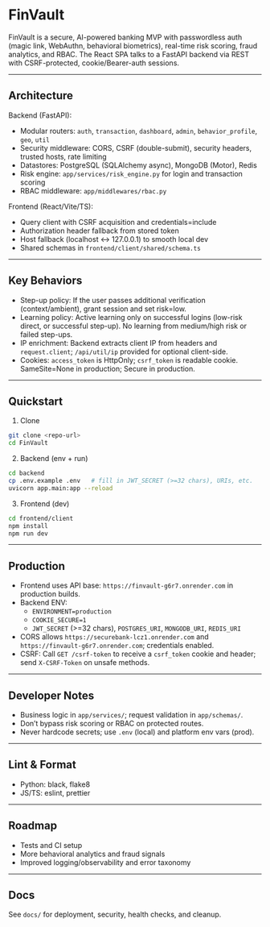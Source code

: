 # FinVault

FinVault is a secure, AI-powered banking MVP with passwordless auth (magic link, WebAuthn, behavioral biometrics), real-time risk scoring, fraud analytics, and RBAC. The React SPA talks to a FastAPI backend via REST with CSRF-protected, cookie/Bearer-auth sessions.

---

## Architecture

Backend (FastAPI):

- Modular routers: `auth`, `transaction`, `dashboard`, `admin`, `behavior_profile`, `geo`, `util`
- Security middleware: CORS, CSRF (double-submit), security headers, trusted hosts, rate limiting
- Datastores: PostgreSQL (SQLAlchemy async), MongoDB (Motor), Redis
- Risk engine: `app/services/risk_engine.py` for login and transaction scoring
- RBAC middleware: `app/middlewares/rbac.py`

Frontend (React/Vite/TS):

- Query client with CSRF acquisition and credentials=include
- Authorization header fallback from stored token
- Host fallback (localhost ↔ 127.0.0.1) to smooth local dev
- Shared schemas in `frontend/client/shared/schema.ts`

---

## Key Behaviors

- Step-up policy: If the user passes additional verification (context/ambient), grant session and set risk=low.
- Learning policy: Active learning only on successful logins (low-risk direct, or successful step-up). No learning from medium/high risk or failed step-ups.
- IP enrichment: Backend extracts client IP from headers and `request.client`; `/api/util/ip` provided for optional client-side.
- Cookies: `access_token` is HttpOnly; `csrf_token` is readable cookie. SameSite=None in production; Secure in production.

---

## Quickstart

1. Clone

```bash
git clone <repo-url>
cd FinVault
```

2. Backend (env + run)

```bash
cd backend
cp .env.example .env   # fill in JWT_SECRET (>=32 chars), URIs, etc.
uvicorn app.main:app --reload
```

3. Frontend (dev)

```bash
cd frontend/client
npm install
npm run dev
```

---

## Production

- Frontend uses API base: `https://finvault-g6r7.onrender.com` in production builds.
- Backend ENV:
  - `ENVIRONMENT=production`
  - `COOKIE_SECURE=1`
  - `JWT_SECRET` (>=32 chars), `POSTGRES_URI`, `MONGODB_URI`, `REDIS_URI`
- CORS allows `https://securebank-lcz1.onrender.com` and `https://finvault-g6r7.onrender.com`; credentials enabled.
- CSRF: Call `GET /csrf-token` to receive a `csrf_token` cookie and header; send `X-CSRF-Token` on unsafe methods.

---

## Developer Notes

- Business logic in `app/services/`; request validation in `app/schemas/`.
- Don’t bypass risk scoring or RBAC on protected routes.
- Never hardcode secrets; use `.env` (local) and platform env vars (prod).

---

## Lint & Format

- Python: black, flake8
- JS/TS: eslint, prettier

---

## Roadmap

- Tests and CI setup
- More behavioral analytics and fraud signals
- Improved logging/observability and error taxonomy

---

## Docs

See `docs/` for deployment, security, health checks, and cleanup.
